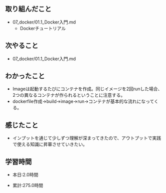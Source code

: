 ## 取り組んだこと
- 07_docker/01.1_Docker入門.md
    - Dockerチュートリアル
 

## 次やること
- 07_docker/01.1_Docker入門.md


## わかったこと
- Imageは起動するたびにコンテナを作成。同じイメージを2回runした場合、2つの異なるコンテナが作られるということに注意する。
- dockerfile作成→build→image→run→コンテナが基本的な流れになってくる。



## 感じたこと
- インプットを通じて少しずつ理解が深まってきたので、アウトプットで実践で使える知識に昇華させていきたい。




## 学習時間
- 本日:2.0時間

- 累計:275.0時間
